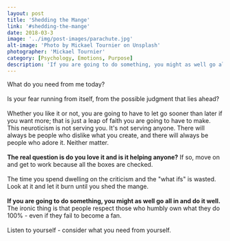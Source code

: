 ```yaml
---
layout: post
title: 'Shedding the Mange'
link: '#shedding-the-mange'
date: 2018-03-3
image: '../img/post-images/parachute.jpg'
alt-image: 'Photo by Mickael Tournier on Unsplash'
photographer: 'Mickael Tournier'
category: [Psychology, Emotions, Purpose]
description: 'If you are going to do something, you might as well go all in and do it well. The ironic thing is that people respect those who humbly own what they do 100% - even if they fail to find a fan.'
---
```

What do you need from me today?
<br>
<br>
Is your fear running from itself, from the possible judgment that lies ahead?
<br>
<br>
Whether you like it or not, you are going to have to let go sooner than later if you want more; that is just a leap of faith you are going to have to make. This neuroticism is not serving you. It's not serving anyone. There will always be people who dislike what you create, and there will always be people who adore it. Neither matter. 
<br>
<br>
**The real question is do you love it and is it helping anyone?** If so, move on and get to work because all the boxes are checked.
<br>
<br>
The time you spend dwelling on the criticism and the "what ifs" is wasted. Look at it and let it burn until you shed the mange. 
<br>
<br>
**If you are going to do something, you might as well go all in and do it well.** The ironic thing is that people respect those who humbly own what they do 100% - even if they fail to become a fan.
<br>
<br>
Listen to yourself - consider what you need from yourself.